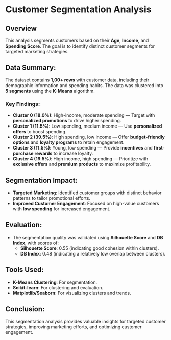 # Customer Segmentation Analysis

## Overview
This analysis segments customers based on their **Age**, **Income**, and **Spending Score**. The goal is to identify distinct customer segments for targeted marketing strategies.

## Data Summary:
The dataset contains **1,00+ rows** with customer data, including their demographic information and spending habits. The data was clustered into **5 segments** using the **K-Means** algorithm.

### Key Findings:

- **Cluster 0 (18.0%)**: High-income, moderate spending — Target with **personalized promotions** to drive higher spending.
- **Cluster 1 (11.5%)**: Low spending, medium income — Use **personalized offers** to boost spending.
- **Cluster 2 (39.5%)**: High spending, low income — Offer **budget-friendly options** and **loyalty programs** to retain engagement.
- **Cluster 3 (11.5%)**: Young, low spending — Provide **incentives** and **first-purchase rewards** to increase loyalty.
- **Cluster 4 (19.5%)**: High income, high spending — Prioritize with **exclusive offers** and **premium products** to maximize profitability.

## Segmentation Impact:
- **Targeted Marketing**: Identified customer groups with distinct behavior patterns to tailor promotional efforts.
- **Improved Customer Engagement**: Focused on high-value customers with **low spending** for increased engagement.

## Evaluation:
- The segmentation quality was validated using **Silhouette Score** and **DB Index**, with scores of:
  - **Silhouette Score**: 0.55 (indicating good cohesion within clusters).
  - **DB Index**: 0.48 (indicating a relatively low overlap between clusters).

## Tools Used:
- **K-Means Clustering**: For segmentation.
- **Scikit-learn**: For clustering and evaluation.
- **Matplotlib/Seaborn**: For visualizing clusters and trends.

## Conclusion:
This segmentation analysis provides valuable insights for targeted customer strategies, improving marketing efforts, and optimizing customer engagement.

